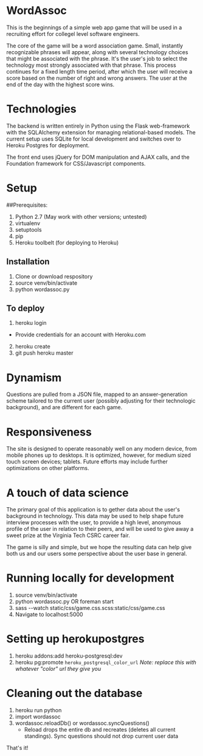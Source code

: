 # WordAssoc

This is the beginnings of a simple web app game that will be used in a recruiting effort for collegel level software engineers.

The core of the game will be a word association game.  Small, instantly recognizable phrases will appear, along with several technology choices that might be associated with the phrase.  It's the user's job to select the technology most strongly associated with that phrase. This process continues for a fixed length time period, after which the user will receive a score based on the number of right and wrong answers.  The user at the end of the day with the highest score wins.

# Technologies
The backend is written entirely in Python using the Flask web-framework with the SQLAlchemy extension for managing relational-based models.  The current setup uses SQLite for local development and switches over to Heroku Postgres for deployment.

The front end uses jQuery for DOM manipulation and AJAX calls, and the Foundation framework for CSS/Javascript components.

# Setup
##Prerequisites:
1. Python 2.7 (May work with other versions; untested)
2. virtualenv
3. setuptools
4. pip
5. Heroku toolbelt (for deploying to Heroku)

## Installation
1. Clone or download respository
2. source venv/bin/activate
3. python wordassoc.py

## To deploy
1. heroku login
  * Provide credentials for an account with Heroku.com
2. heroku create
3. git push heroku master

# Dynamism
Questions are pulled from a JSON file, mapped to an answer-generation scheme tailored to the current user (possibly adjusting for their technologic background), and are different for each game.

# Responsiveness
The site is designed to operate reasonably well on any modern device, from mobile phones up to desktops.  It is optimized, however, for medium sized touch screen devices; tablets.  Future efforts may include further optimizations on other platforms.

# A touch of data science
The primary goal of this application is to gether data about the user's background in technology.  This data may be used to help shape future interview processes with the user, to provide a high level, anonymous profile of the user in relation to their peers, and will be used to give away a sweet prize at the Virginia Tech CSRC career fair.

The game is silly and simple, but we hope the resulting data can help give both us and our users some perspective about the user base in general.


# Running locally for development
1. source venv/bin/activate
1. python wordassoc.py OR foreman start
1. sass --watch static/css/game.css.scss:static/css/game.css
1. Navigate to localhost:5000

# Setting up herokupostgres
1. heroku addons:add heroku-postgresql:dev
1. heroku pg:promote `heroku_postgresql_color_url`  _Note: replace this with whatever "color" url they give you_

# Cleaning out the database
1. heroku run python
1. import wordassoc
1. wordassoc.reloadDb() or wordassoc.syncQuestions()
    * Reload drops the entire db and recreates (deletes all current standings).  Sync questions should not drop current user data

That's it!
